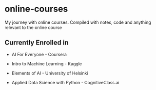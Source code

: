 # online-courses

My journey with online courses. Compiled with notes, code and anything relevant to the online course

## Currently Enrolled in

- AI For Everyone - Coursera

- Intro to Machine Learning - Kaggle

- Elements of AI - University of Helsinki

- Applied Data Science with Python - CognitiveClass.ai
